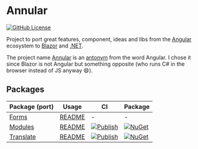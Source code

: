 # Annular

[![GitHub License](https://img.shields.io/github/license/panoukos41/Annular)](LICENSE)

Project to port great features, component, ideas and libs from the [Angular](https://angular.io/) ecosystem to [Blazor](https://dotnet.microsoft.com/apps/aspnet/web-apps/blazor) and [.NET](https://dotnet.microsoft.com/).

The project name [Annular](https://words.bighugelabs.com/annular) is an [antonym](https://words.bighugelabs.com/angular) from the word Angular. I chose it since Blazor is not Angular but something opposite (who runs C# in the browser instead of JS anyway :smile:).

## Packages
| Package (port) | Usage | CI | Package |
| --             | --    | -- | --      |
| [Forms](https://angular.io/guide/reactive-forms) | [README](./src/Forms/README.md) | - | - | - |
| [Modules](https://angular.io/guide/ngmodules) | [README](./src/Modules/README.md) | [![Publish](https://github.com/panoukos41/Annular/actions/workflows/modules-publish.yaml/badge.svg?branch=main)](https://github.com/panoukos41/Annular/actions/workflows/modules-publish.yaml) | [![NuGet](https://buildstats.info/nuget/Annular.Modules)](https://www.nuget.org/packages/Annular.Modules) |
| [Translate](https://github.com/ngx-translate/core) | [README](./src/Translate/README.md) | [![Publish](https://github.com/panoukos41/Annular/actions/workflows/translate-publish.yaml/badge.svg?branch=main)](https://github.com/panoukos41/Annular/actions/workflows/translate-publish.yaml) | [![NuGet](https://buildstats.info/nuget/Annular.Translate)](https://www.nuget.org/packages/Annular.Translate) |
